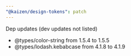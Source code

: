 ```yaml
---
"@kaizen/design-tokens": patch
---
```


Dep updates (dev updates not listed)

- @types/color-string from 1.5.4 to 1.5.5
- @types/lodash.kebabcase from 4.1.8 to 4.1.9
